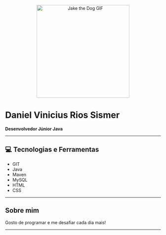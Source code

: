 <p align="center">
  <img src="![image1](image1)" alt="Jake the Dog GIF" width="300"/>
</p>

# Daniel Vinicius Rios Sismer

**Desenvolvedor Júnior Java**

---

## 💻 Tecnologias e Ferramentas

- GIT
- Java
- Maven
- MySQL
- HTML
- CSS

---

## Sobre mim

Gosto de programar e me desafiar cada dia mais!

---

<!-- Adicione mais seções se desejar, como links, badges, citações etc. -->

